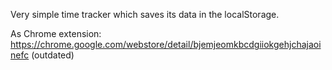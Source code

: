 Very simple time tracker which saves its data in the localStorage.

As Chrome extension: https://chrome.google.com/webstore/detail/bjemjeomkbcdgiiokgehjchajaoinefc (outdated)
